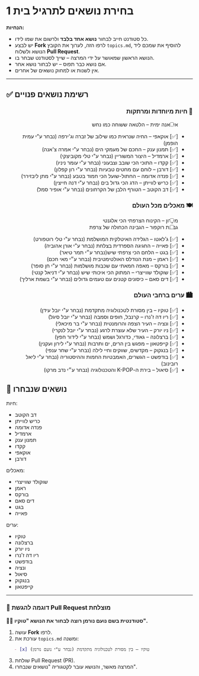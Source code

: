 # בחירת נושאים לתרגיל בית 1  
**הנחיות:**  
- כל סטודנט חייב לבחור **נושא אחד בלבד** ולרשום את שמו לידו.  
- יש לבצע **Fork** לרפו הזה, לערוך את הקובץ `topics.md`, להוסיף את שמכם ליד הנושא ולשלוח **Pull Request**.  
- הנושא הראשון שמאושר על ידי המרצה – שייך לסטודנט שבחר בו.  
- אם נושא כבר תפוס – יש לבחור נושא אחר.  
- אין לשנות או למחוק נושאים של אחרים.  

---

## **✅ רשימת נושאים פנויים**  
<div dir="rtl">
   
### **🐾 חיות מיוחדות ומרתקות**  
- [ ] איגואנה ימית – הלטאה ששוחה כמו נחש  
- [✅] אוקאפי – החיה שנראית כמו שילוב של זברה וג'ירפה (נבחר ע"י עמית הופמן)
- [✅] תמנון ענק – החכם של מעמקי הים (נבחר ע"י אמרה צ'אנה) 
- [✅] ארמדיל – היצור המשוריין (נבחר ע"י טלי מקוביצקי) 
- [✅] קקדו – התוכי הכי שובב וצבעוני (נבחר ע"י עומר ניניו)
- [✅] דורבן – לוחם עם מחטים טבעיות  (נבחר ע"י רון קפלון)
- [✅] פנדה אדומה – החתול-שועל הכי חמוד בטבע (נבחר ע"י מתן ליבזירר)
- [✅] כריש לווייתן – הדג הכי גדול בים (נבחר ע"י דנה חייצין) 
- [✅] דב הקוטב – הטורף הלבן של הקרחונים (נבחר ע"י אופיר סמל)

### **🍽️ מאכלים מכל העולם**  
- [ ] מקרון – הקינוח הצרפתי הכי אלגנטי  
- [ ] גבינת רוקפור – הגבינה הכחולה של צרפת  
- [✅] ג’לאטו – הגלידה האיטלקית המושלמת  (נבחר ע"י טלי רוטפורט)
- [✅] פאייה – החגיגה הספרדית בצלחת (נבחר ע"י אורן אהוביה)
- [✅] בגט – הלחם הכי צרפתי שיש(נבחר ע״י תמר טיאר)
- [✅] ראמן – מנת הנודלס האולטימטיבית (נבחר ע״י מאי חכם)
- [✅] בורקס – מאפה חמאתי עם שכבות מושלמות (נבחר ע"י חן סופר)
- [✅] שוקולד שווייצרי – המתוק הכי איכותי שיש (נבחר ע"י דניאל קנטי)
- [✅] דים סאם – כיסונים קטנים עם טעמים גדולים (נבחר ע"י בשמת ארליך)

### **🏙️ ערים ברחבי העולם**  
- [✅] טוקיו – בין מסורת לטכנולוגיה מתקדמת (נבחר ע"י יובל עידן)
- [✅] ריו דה ז'נרו – קרנבל, חופים וסמבה (נבחר ע"י יובל סיגל)
- [✅] ונציה – העיר הצפה והרומנטית (נבחר ע"י בר מיכאלי)
- [✅] ניו יורק – העיר שלא עוצרת לרגע (נבחר ע"י יובל לנקרי) 
- [✅] ברצלונה – גאודי, כדורגל ושמש (נבחר ע"י לידור חפץ) 
- [✅] קייפטאון – מפגש בין הרים, ים ותרבות (נבחר ע"י לירון ועקנין)
- [✅] בנגקוק – מקדשים, שווקים וחיי לילה (נבחר ע"י שחר ענפי)
- [✅] בודפשט – הגשרים, האמבטיות החמות וההיסטוריה (נבחר ע"י ליאל רובינוב)
- [✅] סיאול – בירת ה-K-POP והטכנולוגיה (נבחר ע״י נדב מרקו)
</div>

## **📌 נושאים שנבחרו** 
חיות:
- דב הקוטב
- כריש לווייתן
- פנדה אדומה
- ארמדיל
- תמנון ענק
- קקדו
- אוקאפי
- דורבן

מאכלים:
- שוקולד שווייצרי
- ראמן
- בורקס
- דים סאם
- בגט
- פאייה
  
ערים:
-  טוקיו
-  ברצלונה
-  ניו יורק
-  ריו דה ז'נרו
-  בודפשט
-  ונציה
-  סיאול
-  בנגקוק
-  קייפטאון
  
---

### **📖 דוגמה להגשת Pull Request מוצלחת**  
👩‍🎓 **סטודנטית בשם נועם נורמן רוצה לבחור את הנושא "טוקיו".**  
1. עושה **Fork** לרפו.  
2. עורכת את `topics.md` ומשנה:  
```markdown
   - [x] טוקיו – בין מסורת לטכנולוגיה מתקדמת (נבחר ע"י נועם נורמן)  
```
3. שולחת Pull Request (PR).
4. המרצה מאשר, והנושא עובר לקטגוריה "נושאים שנבחרו".

